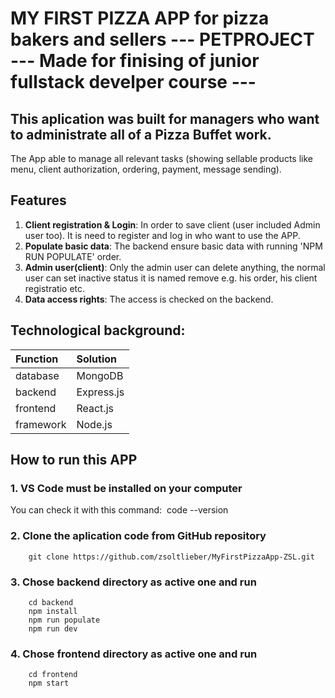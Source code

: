 # MY FIRST PIZZA APP for pizza bakers and sellers --- PETPROJECT --- Made for finising of junior fullstack develper course ---

## This aplication was built for managers who want to administrate all of a Pizza Buffet work. 
The App able to manage all relevant tasks (showing sellable products like menu, client authorization, ordering, payment, message sending).

## Features

1. **Client registration & Login**: In order to save client (user included Admin user too). It is need to register and log in who want to use the APP.
2. **Populate basic data**: The backend ensure basic data with running 'NPM RUN POPULATE' order.
3. **Admin user(client)**: Only the admin user can delete anything, the normal user can set inactive status it is named remove e.g. his order, his client registratio etc.
4. **Data access rights**: The access is checked on the backend.

## Technological background:
| Function | Solution |
| :------ | :------ |
| database | MongoDB |
| backend | Express.js |
| frontend | React.js |
| framework | Node.js |

## How to run this APP

### 1. VS Code must be installed on your computer

You can check it with this command:  code --version

### 2. Clone the aplication code from GitHub repository
```
    git clone https://github.com/zsoltlieber/MyFirstPizzaApp-ZSL.git
```

### 3. Chose backend directory as active one and run 
```
    cd backend
    npm install
    npm run populate
    npm run dev
```
### 4. Chose frontend directory as active one and run
```
    cd frontend
    npm start
```
